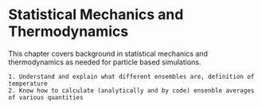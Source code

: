 # Statistical Mechanics and Thermodynamics

This chapter covers background in statistical mechanics and thermodynamics as needed for particle based simulations.

```{learningoutcome} Statistical Mechanics and Thermodynamics
1. Understand and explain what different ensembles are, definition of temperature
2. Know how to calculate (analytically and by code) ensenble averages of various quantities
```

```{tableofcontents}
```
